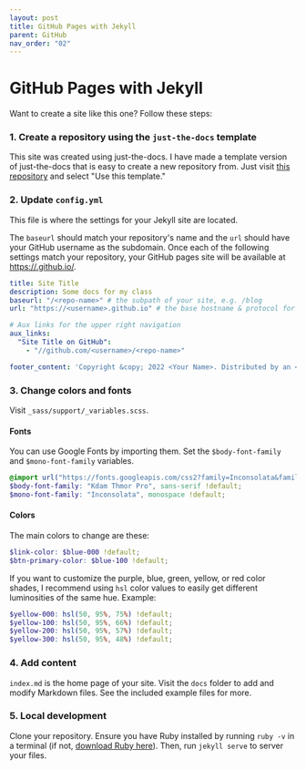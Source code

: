 ```yaml
---
layout: post
title: GitHub Pages with Jekyll
parent: GitHub
nav_order: "02"
---
```


# GitHub Pages with Jekyll

Want to create a site like this one? Follow these steps:

### 1. Create a repository using the `just-the-docs` template

This site was created using just-the-docs. I have made a template version of just-the-docs that is easy to create a new repository from. Just visit [this repository](https://github.com/buckldav/just-the-docs) and select "Use this template."

### 2. Update `config.yml`

This file is where the settings for your Jekyll site are located.

The `baseurl` should match your repository's name and the `url` should have your GitHub username as the subdomain. Once each of the following settings match your repository, your GitHub pages site will be available at [https://<username>.github.io/<repo-name>](https://<username>.github.io/<repo-name>).

```yaml
title: Site Title
description: Some docs for my class
baseurl: "/<repo-name>" # the subpath of your site, e.g. /blog
url: "https://<username>.github.io" # the base hostname & protocol for your site, e.g. http://example.com
```

```yaml
# Aux links for the upper right navigation
aux_links:
  "Site Title on GitHub":
    - "//github.com/<username>/<repo-name>"
```

```yaml
footer_content: 'Copyright &copy; 2022 <Your Name>. Distributed by an <a href="https://github.com/<username>/<repo-name>/tree/main/LICENSE.txt">MIT license.</a>'
```

### 3. Change colors and fonts

Visit `_sass/support/_variables.scss`.

#### Fonts

You can use Google Fonts by importing them. Set the `$body-font-family` and `$mono-font-family` variables.

```scss
@import url("https://fonts.googleapis.com/css2?family=Inconsolata&family=Kdam+Thmor+Pro&display=swap");
$body-font-family: "Kdam Thmor Pro", sans-serif !default;
$mono-font-family: "Inconsolata", monospace !default;
```

#### Colors

The main colors to change are these:

```scss
$link-color: $blue-000 !default;
$btn-primary-color: $blue-100 !default;
```

If you want to customize the purple, blue, green, yellow, or red color shades, I recommend using `hsl` color values to easily get different luminosities of the same hue. Example:

```scss
$yellow-000: hsl(50, 95%, 75%) !default;
$yellow-100: hsl(50, 95%, 66%) !default;
$yellow-200: hsl(50, 95%, 57%) !default;
$yellow-300: hsl(50, 95%, 48%) !default;
```

### 4. Add content

`index.md` is the home page of your site. Visit the `docs` folder to add and modify Markdown files. See the included example files for more.

### 5. Local development

Clone your repository. Ensure you have Ruby installed by running `ruby -v` in a terminal (if not, [download Ruby here](https://www.ruby-lang.org/en/downloads/)). Then, run `jekyll serve` to server your files.
